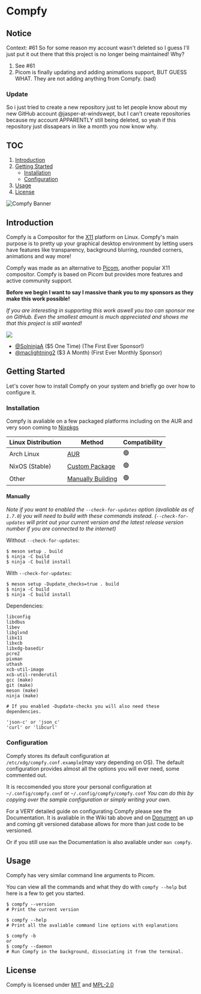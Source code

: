 # Compfy

## Notice

Context: #61
So for some reason my account wasn't deleted so I guess I'll just put it out there that this project is no longer being maintained!
Why?
1. See #61
2. Picom is finally updating and adding animations support, BUT GUESS WHAT. They are not adding anything from Compfy. (sad)

### Update

So i just tried to create a new repository just to let people know about my new GitHub account @jasper-at-windswept, but I can't create repositories because my account APPARENTLY still being deleted, so yeah if this repository just dissapears in like a month you now know why.

## TOC

1. [Introduction](#introduction)
2. [Getting Started](#getting-started)
   - [Installation](#installation)
   - [Configuration](#configuration)
3. [Usage](#usage)
4. [License](#license)

![Compfy Banner](media/compfy-banner.png)

## Introduction

Compfy is a Compositor for the [X11](https://www.x.org/wiki/) platform on Linux. Compfy's main purpose is to pretty up your graphical desktop environment by letting users have features like transparency, background blurring, rounded corners, animations and way more!

Compfy was made as an alternative to [Picom](https://github.com/yshui/picom), another popular X11 compositor. Compfy is based on Picom but provides more features and active community support.

**Before we begin I want to say I massive thank you to my sponsors as they make this work possible!**

*If you are interesting in supporting this work aswell you too can sponsor me on GitHub. Even the smallest amount is much appreciated and shows me that this project is still wanted!*

[![](https://img.shields.io/static/v1?label=Sponsor&message=%E2%9D%A4&logo=GitHub&color=%23fe8e86)](https://github.com/sponsors/allusive-dev)

- [@SolninjaA](https://github.com/SolninjaA) ($5 One Time) (The First Ever Sponsor!)
- [@maclightning2](https://github.com/maclightning2) ($3 A Month) (First Ever Monthly Sponsor)

## Getting Started

Let's cover how to install Compfy on your system and briefly go over how to configure it.

### Installation

Compfy is avaliable on a few packaged platforms including on the AUR and very soon coming to [Nixpkgs](https://github.com/NixOS/nixpkgs)

| Linux Distribution | Method  | Compatibility |
| ------------------ | ------- | --------------|
| Arch Linux         | [AUR](https://aur.archlinux.org/packages/compfy) | :green_circle: |
| NixOS (Stable)     | [Custom Package](https://github.com/allusive-dev/compfy/releases/latest) | :green_circle: |
| Other              | [Manually Building](#manually) | :green_circle: |

#### Manually

*Note if you want to enabled the `--check-for-updates` option (avaliable as of `1.7.0`) you will need to build with these commands instead.
(`--check-for-updates` will print out your current version and the latest release version number if you are connected to the internet)*

Without `--check-for-updates`:
```
$ meson setup . build
$ ninja -C build
$ ninja -C build install
```
With `--check-for-updates`:
```
$ meson setup -Dupdate_checks=true . build
$ ninja -C build
$ ninja -C build install
```

Dependencies:

```
libconfig
libdbus
libev
libglvnd
libx11
libxcb
libxdg-basedir
pcre2
pixman
uthash
xcb-util-image
xcb-util-renderutil
gcc (make)
git (make)
meson (make)
ninja (make)

# If you enabled -Dupdate-checks you will also need these dependencies.

'json-c' or 'json_c'
'curl' or 'libcurl'
```

### Configuration

Compfy stores its default configuration at `/etc/xdg/compfy.conf.example`(may vary depending on OS). 
The default configuration provides almost all the options you will ever need, some commented out.

It is reccomended you store your personal configuration at `~/.config/compfy.conf` or `~/.config/compfy/compfy.conf`
*You can do this by copying over the sample configuration or simply writing your own.*

For a VERY detailed guide on configurating Compfy please see the Documentation.
It is avaliable in the Wiki tab above and on [Donument](https://donument.com/d/Allusive/compfy/-/documents/) an up and coming git versioned database allows for more than just code to be versioned.

Or if you still use `man` the Documentation is also avaliable under `man compfy`.


## Usage

Compfy has very similar command line arguments to Picom.

You can view all the commands and what they do with `compfy --help` but here is a few to get you started.

```
$ compfy --version
# Print the current version

$ compfy --help
# Print all the avaliable command line options with explanations

$ compfy -b
or
$ compfy --daemon
# Run Compfy in the background, dissociating it from the terminal.
```

## License

Compfy is licensed under [MIT](LICENSES/MIT) and [MPL-2.0](LICENSES/MPL-2.0)
